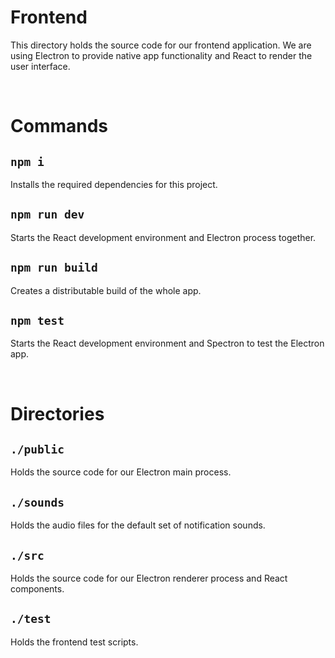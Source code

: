 # Frontend

This directory holds the source code for our frontend application. We are using Electron to provide native app functionality and React to render the user interface.

<br/>

# Commands

## `npm i`
Installs the required dependencies for this project.

## `npm run dev`
Starts the React development environment and Electron process together.

## `npm run build`
Creates a distributable build of the whole app.

## `npm test`
Starts the React development environment and Spectron to test the Electron app.

<br/>

# Directories

## `./public`
Holds the source code for our Electron main process.

## `./sounds`
Holds the audio files for the default set of notification sounds.

## `./src`
Holds the source code for our Electron renderer process and React components.

## `./test`
Holds the frontend test scripts.

